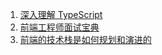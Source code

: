 1. [深入理解 TypeScript](https://jkchao.github.io/typescript-book-chinese/)
2. [前端工程师面试宝典](https://fecommunity.github.io/front-end-interview/)
3. [前端的技术栈是如何规划和演进的](https://juejin.im/post/5c99c17df265da6129788ae2)
